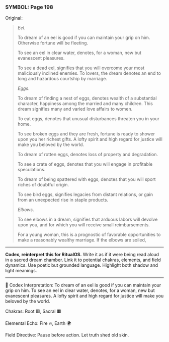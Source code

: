### SYMBOL: Page 198

Original:
> _Eel_.
> 
> 
> To dream of an eel is good if you can maintain your grip on him.
> Otherwise fortune will be fleeting.
> 
> 
> To see an eel in clear water, denotes, for a woman,
> new but evanescent pleasures.
> 
> 
> To see a dead eel, signifies that you will overcome your most maliciously
> inclined enemies. To lovers, the dream denotes an end to long and hazardous
> courtship by marriage.
> 
> 
> _Eggs_.
> 
> 
> To dream of finding a nest of eggs, denotes wealth of a substantial
> character, happiness among the married and many children.
> This dream signifies many and varied love affairs to women.
> 
> 
> To eat eggs, denotes that unusual disturbances threaten you in your home.
> 
> 
> To see broken eggs and they are fresh, fortune is ready to shower upon you
> her richest gifts. A lofty spirit and high regard for justice will make
> you beloved by the world.
> 
> 
> To dream of rotten eggs, denotes loss of property and degradation.
> 
> 
> To see a crate of eggs, denotes that you will engage
> in profitable speculations.
> 
> 
> To dream of being spattered with eggs, denotes that you will sport riches
> of doubtful origin.
> 
> 
> To see bird eggs, signifies legacies from distant relations,
> or gain from an unexpected rise in staple products.
> 
> 
> _Elbows_.
> 
> 
> To see elbows in a dream, signifies that arduous labors will devolve upon you,
> and for which you will receive small reimbursements.
> 
> 
> For a young woman, this is a prognostic of favorable opportunities
> to make a reasonably wealthy marriage. If the elbows are soiled,

---

**Codex, reinterpret this for RitualOS.**
Write it as if it were being read aloud in a sacred dream chamber.
Link it to potential chakras, elements, and field dynamics.
Use poetic but grounded language.
Highlight both shadow and light meanings.

---

🔁 Codex Interpretation:
To dream of an eel is good if you can maintain your grip on him. To see an eel in clear water, denotes, for a woman, new but evanescent pleasures. A lofty spirit and high regard for justice will make you beloved by the world.

Chakras: Root 🟥, Sacral 🟧

Elemental Echo: Fire 🔥, Earth 🌍

Field Directive: Pause before action. Let truth shed old skin.
